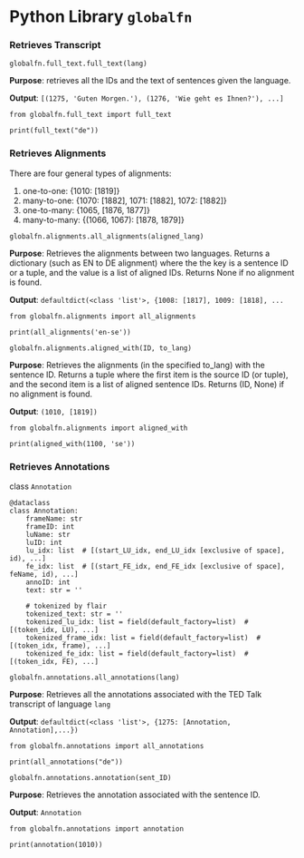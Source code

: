 # Python Library `globalfn`

### Retrieves Transcript
`globalfn.full_text.full_text(lang)`

**Purpose**: retrieves all the IDs and the text of sentences given the language.

**Output**: `[(1275, 'Guten Morgen.'), (1276, 'Wie geht es Ihnen?'), ...]`

```
from globalfn.full_text import full_text

print(full_text("de"))
```


### Retrieves Alignments
There are four general types of alignments:
1. one-to-one: {1010: \[1819\]}
2. many-to-one: {1070: \[1882\], 1071: \[1882\], 1072: \[1882\]}
3. one-to-many: {1065, \[1876, 1877\]}
4. many-to-many: {(1066, 1067): \[1878, 1879\]}

`globalfn.alignments.all_alignments(aligned_lang)`

**Purpose**: Retrieves the alignments between two languages. Returns a dictionary (such as EN to DE alignment) where the the key is a sentence ID or a tuple, and the value is a list of aligned IDs. Returns None if no alignment is found.

**Output**: `defaultdict(<class 'list'>, {1008: [1817], 1009: [1818], ...`

```
from globalfn.alignments import all_alignments

print(all_alignments('en-se'))
```


`globalfn.alignments.aligned_with(ID, to_lang)`

**Purpose**: Retrieves the alignments (in the specified to_lang) with the sentence ID. Returns a tuple where the first item is the source ID (or tuple), and the second item is a list of aligned sentence IDs. Returns (ID, None) if no alignment is found.

**Output**: `(1010, [1819])`
```
from globalfn.alignments import aligned_with

print(aligned_with(1100, 'se'))
```


### Retrieves Annotations
class `Annotation`

```
@dataclass
class Annotation:
    frameName: str
    frameID: int
    luName: str
    luID: int
    lu_idx: list  # [(start_LU_idx, end_LU_idx [exclusive of space], id), ...]
    fe_idx: list  # [(start_FE_idx, end_FE_idx [exclusive of space], feName, id), ...]
    annoID: int
    text: str = ''

    # tokenized by flair
    tokenized_text: str = ''
    tokenized_lu_idx: list = field(default_factory=list)  # [(token_idx, LU), ...]
    tokenized_frame_idx: list = field(default_factory=list)  # [(token_idx, frame), ...]
    tokenized_fe_idx: list = field(default_factory=list)  # [(token_idx, FE), ...]
```


`globalfn.annotations.all_annotations(lang)`

**Purpose**: Retrieves all the annotations associated with the TED Talk transcript of language `lang`

**Output**: `defaultdict(<class 'list'>, {1275: [Annotation, Annotation],...})`

```
from globalfn.annotations import all_annotations

print(all_annotations("de"))
```

`globalfn.annotations.annotation(sent_ID)`

**Purpose**: Retrieves the annotation associated with the sentence ID.

**Output**: `Annotation`

```
from globalfn.annotations import annotation

print(annotation(1010))
```